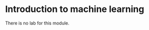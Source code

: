 Introduction to machine learning
================================


There is no lab for this module.
